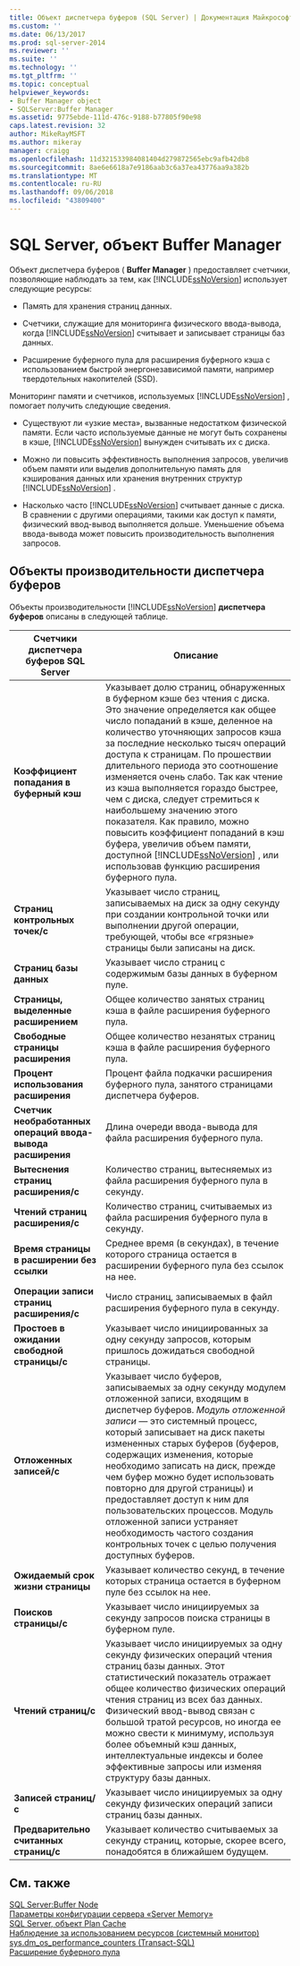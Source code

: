 ```yaml
---
title: Объект диспетчера буферов (SQL Server) | Документация Майкрософт
ms.custom: ''
ms.date: 06/13/2017
ms.prod: sql-server-2014
ms.reviewer: ''
ms.suite: ''
ms.technology: ''
ms.tgt_pltfrm: ''
ms.topic: conceptual
helpviewer_keywords:
- Buffer Manager object
- SQLServer:Buffer Manager
ms.assetid: 9775ebde-111d-476c-9188-b77805f90e98
caps.latest.revision: 32
author: MikeRayMSFT
ms.author: mikeray
manager: craigg
ms.openlocfilehash: 11d321533984081404d279872565ebc9afb42db8
ms.sourcegitcommit: 8ae6e6618a7e9186aab3c6a37ea43776aa9a382b
ms.translationtype: MT
ms.contentlocale: ru-RU
ms.lasthandoff: 09/06/2018
ms.locfileid: "43809400"
---
```

# <a name="sql-server-buffer-manager-object"></a>SQL Server, объект Buffer Manager
  Объект диспетчера буферов ( **Buffer Manager** ) предоставляет счетчики, позволяющие наблюдать за тем, как [!INCLUDE[ssNoVersion](../../includes/ssnoversion-md.md)] использует следующие ресурсы:  
  
-   Память для хранения страниц данных.  
  
-   Счетчики, служащие для мониторинга физического ввода-вывода, когда [!INCLUDE[ssNoVersion](../../includes/ssnoversion-md.md)] считывает и записывает страницы баз данных.  
  
-   Расширение буферного пула для расширения буферного кэша с использованием быстрой энергонезависимой памяти, например твердотельных накопителей (SSD).  
  
 Мониторинг памяти и счетчиков, используемых [!INCLUDE[ssNoVersion](../../includes/ssnoversion-md.md)] , помогает получить следующие сведения.  
  
-   Существуют ли «узкие места», вызванные недостатком физической памяти. Если часто используемые данные не могут быть сохранены в кэше, [!INCLUDE[ssNoVersion](../../includes/ssnoversion-md.md)] вынужден считывать их с диска.  
  
-   Можно ли повысить эффективность выполнения запросов, увеличив объем памяти или выделив дополнительную память для кэширования данных или хранения внутренних структур [!INCLUDE[ssNoVersion](../../includes/ssnoversion-md.md)] .  
  
-   Насколько часто [!INCLUDE[ssNoVersion](../../includes/ssnoversion-md.md)] считывает данные с диска. В сравнении с другими операциями, такими как доступ к памяти, физический ввод-вывод выполняется дольше. Уменьшение объема ввода-вывода может повысить производительность выполнения запросов.  
  
## <a name="buffer-manager-performance-objects"></a>Объекты производительности диспетчера буферов  
 Объекты производительности [!INCLUDE[ssNoVersion](../../includes/ssnoversion-md.md)] **диспетчера буферов** описаны в следующей таблице.  
  
|Счетчики диспетчера буферов SQL Server|Описание|  
|----------------------------------------|-----------------|  
|**Коэффициент попадания в буферный кэш**|Указывает долю страниц, обнаруженных в буферном кэше без чтения с диска. Это значение определяется как общее число попаданий в кэше, деленное на количество уточняющих запросов кэша за последние несколько тысяч операций доступа к страницам. По прошествии длительного периода это соотношение изменяется очень слабо. Так как чтение из кэша выполняется гораздо быстрее, чем с диска, следует стремиться к наибольшему значению этого показателя. Как правило, можно повысить коэффициент попаданий в кэш буфера, увеличив объем памяти, доступной [!INCLUDE[ssNoVersion](../../includes/ssnoversion-md.md)] , или использовав функцию расширения буферного пула.|  
|**Страниц контрольных точек/с**|Указывает число страниц, записываемых на диск за одну секунду при создании контрольной точки или выполнении другой операции, требующей, чтобы все «грязные» страницы были записаны на диск.|  
|**Страниц базы данных**|Указывает число страниц с содержимым базы данных в буферном пуле.|  
|**Страницы, выделенные расширением**|Общее количество занятых страниц кэша в файле расширения буферного пула.|  
|**Свободные страницы расширения**|Общее количество незанятых страниц кэша в файле расширения буферного пула.|  
|**Процент использования расширения**|Процент файла подкачки расширения буферного пула, занятого страницами диспетчера буферов.|  
|**Счетчик необработанных операций ввода-вывода расширения**|Длина очереди ввода-вывода для файла расширения буферного пула.|  
|**Вытеснения страниц расширения/с**|Количество страниц, вытесняемых из файла расширения буферного пула в секунду.|  
|**Чтений страниц расширения/с**|Количество страниц, считываемых из файла расширения буферного пула в секунду.|  
|**Время страницы в расширении без ссылки**|Среднее время (в секундах), в течение которого страница остается в расширении буферного пула без ссылок на нее.|  
|**Операции записи страниц расширения/с**|Число страниц, записываемых в файл расширения буферного пула в секунду.|  
|**Простоев в ожидании свободной страницы/с**|Указывает число инициированных за одну секунду запросов, которым пришлось дожидаться свободной страницы.|  
|**Отложенных записей/с**|Указывает число буферов, записываемых за одну секунду модулем отложенной записи, входящим в диспетчер буферов. *Модуль отложенной записи* — это системный процесс, который записывает на диск пакеты измененных старых буферов (буферов, содержащих изменения, которые необходимо записать на диск, прежде чем буфер можно будет использовать повторно для другой страницы) и предоставляет доступ к ним для пользовательских процессов. Модуль отложенной записи устраняет необходимость частого создания контрольных точек с целью получения доступных буферов.|  
|**Ожидаемый срок жизни страницы**|Указывает количество секунд, в течение которых страница остается в буферном пуле без ссылок на нее.|  
|**Поисков страницы/с**|Указывает число инициируемых за секунду запросов поиска страницы в буферном пуле.|  
|**Чтений страниц/с**|Указывает число инициируемых за одну секунду физических операций чтения страниц базы данных. Этот статистический показатель отражает общее количество физических операций чтения страниц из всех баз данных. Физический ввод-вывод связан с большой тратой ресурсов, но иногда ее можно свести к минимуму, используя более объемный кэш данных, интеллектуальные индексы и более эффективные запросы или изменяя структуру базы данных.|  
|**Записей страниц/с**|Указывает число инициируемых за одну секунду физических операций записи страниц базы данных.|  
|**Предварительно считанных страниц/с**|Указывает количество считываемых за секунду страниц, которые, скорее всего, понадобятся в ближайшем будущем.|  
  
## <a name="see-also"></a>См. также  
 [SQL Server:Buffer Node](sql-server-buffer-node.md)   
 [Параметры конфигурации сервера «Server Memory»](../../database-engine/configure-windows/server-memory-server-configuration-options.md)   
 [SQL Server, объект Plan Cache](sql-server-plan-cache-object.md)   
 [Наблюдение за использованием ресурсов (системный монитор)](monitor-resource-usage-system-monitor.md)   
 [sys.dm_os_performance_counters (Transact-SQL)](/sql/relational-databases/system-dynamic-management-views/sys-dm-os-performance-counters-transact-sql)   
 [Расширение буферного пула](../../database-engine/configure-windows/buffer-pool-extension.md)  
  
  
